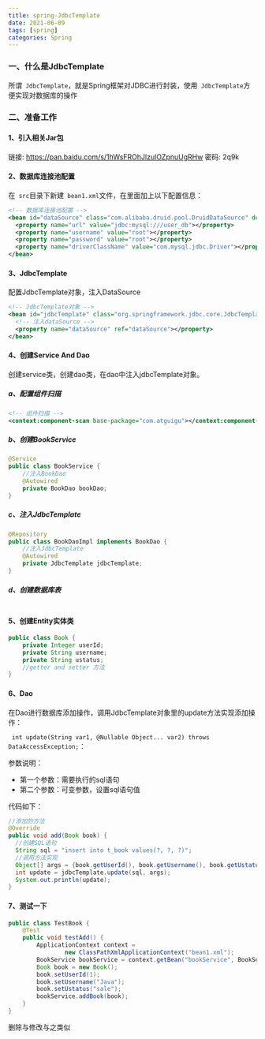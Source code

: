 ```yaml
---
title: spring-JdbcTemplate
date: 2021-06-09
tags: [spring]
categories: Spring
---
```


### 一、什么是JdbcTemplate

所谓` JdbcTemplate`，就是Spring框架对JDBC进行封装，使用` JdbcTemplate`方便实现对数据库的操作

### 二、准备工作

#### 1、引入相关Jar包

链接: https://pan.baidu.com/s/1hWsFROhJlzulOZpnuUgRHw  密码: 2q9k



#### 2、数据库连接池配置

在` src`目录下新建` bean1.xml`文件，在里面加上以下配置信息：

```xml
<!-- 数据库连接池配置 -->
<bean id="dataSource" class="com.alibaba.druid.pool.DruidDataSource" destroy-method="close">
  <property name="url" value="jdbc:mysql:///user_db"></property>
  <property name="username" value="root"></property>
  <property name="password" value="root"></property>
  <property name="driverClassName" value="com.mysql.jdbc.Driver"></property>
</bean>
```



#### 3、JdbcTemplate

配置JdbcTemplate对象，注入DataSource

```xml
<!-- JdbcTemplate对象 -->
<bean id="jdbcTemplate" class="org.springframework.jdbc.core.JdbcTemplate">
  <!-- 注入dataSource -->
  <property name="dataSource" ref="dataSource"></property>
</bean>
```



#### 4、创建Service And Dao

创建service类，创建dao类，在dao中注入jdbcTemplate对象。

##### a、配置组件扫描

```xml
<!-- 组件扫描 -->
<context:component-scan base-package="com.atguigu"></context:component-scan>
```

##### b、创建BookService

```java
@Service
public class BookService {
    //注入BookDao
    @Autowired
    private BookDao bookDao;
}
```

##### c、注入JdbcTemplate

```java
@Repository
public class BookDaoImpl implements BookDao {
    //注入JdbcTemplate
    @Autowired
    private JdbcTemplate jdbcTemplate;
}
```

##### d、创建数据库表

```mysql
```



#### 5、创建Entity实体类

```java
public class Book {
    private Integer userId;
    private String username;
    private String ustatus;
    //getter and setter 方法
}
```



#### 6、Dao

在Dao进行数据库添加操作，调用JdbcTemplate对象里的update方法实现添加操作：

` int update(String var1, @Nullable Object... var2) throws DataAccessException;`：

参数说明：

- 第一个参数：需要执行的sql语句
- 第二个参数：可变参数，设置sql语句值

代码如下：

```java
//添加的方法
@Override
public void add(Book book) {
  //创建SQL语句
  String sql = "insert into t_book values(?, ?, ?)";
  //调用方法实现
  Object[] args = {book.getUserId(), book.getUsername(), book.getUstatus()};
  int update = jdbcTemplate.update(sql, args);
  System.out.println(update);
}
```



#### 7、测试一下

```java
public class TestBook {
    @Test
    public void testAdd() {
        ApplicationContext context =
                new ClassPathXmlApplicationContext("bean1.xml");
        BookService bookService = context.getBean("bookService", BookService.class);
        Book book = new Book();
        book.setUserId(1);
        book.setUsername("Java");
        book.setUstatus("sale");
        bookService.addBook(book);
    }
}
```

删除与修改与之类似






